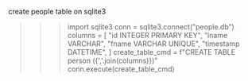 create people table on sqlite3
>>> import sqlite3
>>> conn = sqlite3.connect("people.db")
>>> columns = [
"id INTEGER PRIMARY KEY",
"lname VARCHAR",
"fname VARCHAR UNIQUE",
"timestamp DATETIME",
]
>>> create_table_cmd = f"CREATE TABLE person ({','.join(columns)})"
>>> conn.execute(create_table_cmd)
